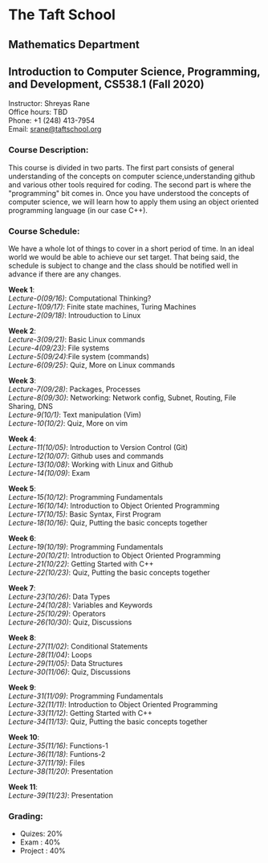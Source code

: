 # The Taft School
## Mathematics Department
## Introduction to Computer Science, Programming, and Development, CS538.1 (Fall 2020)

Instructor: Shreyas Rane </br>
Office hours: TBD </br>
Phone: +1 (248) 413-7954 </br>
Email: srane@taftschool.org </br>

### Course Description: 
This course is divided in two parts. The first part consists of general understanding of the concepts on computer science,understanding github and various other tools required for coding. The second part is where the "programming" bit comes in. Once you have understood the concepts of computer science, we will learn how to apply them using an object oriented programming language (in our case C++).

### Course Schedule:
We have a whole lot of things to cover in a short period of time. In an ideal world  we would be able to achieve our set target. That being said, the schedule is subject to change and the class should be notified well in advance if there are any changes.

__Week 1__: <br />
_Lecture-0(09/16)_: Computational Thinking? <br />
_Lecture-1(09/17)_: Finite state machines, Turing Machines <br />
_Lecture-2(09/18)_: Introuduction to Linux <br />

__Week 2__: <br />
_Lecture-3(09/21)_: Basic Linux commands <br />
_Lecure-4(09/23)_: File systems <br />
_Lecture-5(09/24)_:File system (commands) <br />
_Lecture-6(09/25)_: Quiz, More on Linux commands <br />

__Week 3__: <br />
_Lecture-7(09/28)_: Packages, Processes <br />
_Lecture-8(09/30)_: Networking: Network config, Subnet, Routing, File Sharing, DNS <br />
_Lecture-9(10/1)_: Text manipulation (Vim) <br />
_Lecture-10(10/2)_: Quiz, More on vim <br />

__Week 4__: <br />
_Lecture-11(10/05)_: Introduction to Version Control (Git) <br />
_Lecture-12(10/07)_: Github uses and commands <br />
_Lecture-13(10/08)_: Working with Linux and Github <br />
_Lecture-14(10/09)_: Exam <br />

__Week 5__: <br />
_Lecture-15(10/12)_: Programming Fundamentals <br />
_Lecture-16(10/14)_: Introduction to Object Oriented Programming <br />
_Lecture-17(10/15)_: Basic Syntax, First Program <br />
_Lecture-18(10/16)_: Quiz, Putting the basic concepts together <br />

__Week 6__: <br />
_Lecture-19(10/19)_: Programming Fundamentals <br />
_Lecture-20(10/21)_: Introduction to Object Oriented Programming <br />
_Lecture-21(10/22)_: Getting Started with C++ <br />
_Lecture-22(10/23)_: Quiz, Putting the basic concepts together <br />


__Week 7__: <br />
_Lecture-23(10/26)_: Data Types <br />
_Lecture-24(10/28)_: Variables and Keywords <br />
_Lecture-25(10/29)_: Operators <br />
_Lecture-26(10/30)_: Quiz, Discussions <br />


__Week 8__: <br />
_Lecture-27(11/02)_: Conditional Statements <br />
_Lecture-28(11/04)_: Loops <br />
_Lecture-29(11/05)_: Data Structures <br />
_Lecture-30(11/06)_: Quiz, Discussions <br />


__Week 9__: <br />
_Lecture-31(11/09)_: Programming Fundamentals <br />
_Lecture-32(11/11)_: Introduction to Object Oriented Programming <br />
_Lecture-33(11/12)_: Getting Started with C++ <br />
_Lecture-34(11/13)_: Quiz, Putting the basic concepts together <br />


__Week 10__: <br />
_Lecture-35(11/16)_: Functions-1 <br />
_Lecture-36(11/18)_: Funtions-2 <br />
_Lecture-37(11/19)_: Files <br />
_Lecture-38(11/20)_: Presentation<br />

__Week 11__: <br />
_Lecture-39(11/23)_: Presentation <br />

### Grading: 
 * Quizes: 20% 
 * Exam : 40%
 * Project : 40%












